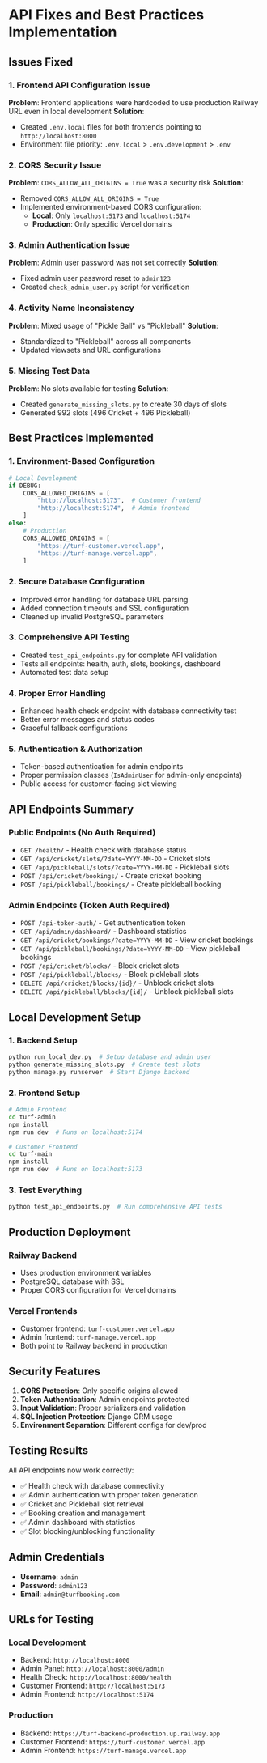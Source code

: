 # API Fixes and Best Practices Implementation

## Issues Fixed

### 1. **Frontend API Configuration Issue**
**Problem**: Frontend applications were hardcoded to use production Railway URL even in local development
**Solution**: 
- Created `.env.local` files for both frontends pointing to `http://localhost:8000`
- Environment file priority: `.env.local` > `.env.development` > `.env`

### 2. **CORS Security Issue**
**Problem**: `CORS_ALLOW_ALL_ORIGINS = True` was a security risk
**Solution**:
- Removed `CORS_ALLOW_ALL_ORIGINS = True`
- Implemented environment-based CORS configuration:
  - **Local**: Only `localhost:5173` and `localhost:5174`
  - **Production**: Only specific Vercel domains

### 3. **Admin Authentication Issue**
**Problem**: Admin user password was not set correctly
**Solution**:
- Fixed admin user password reset to `admin123`
- Created `check_admin_user.py` script for verification

### 4. **Activity Name Inconsistency**
**Problem**: Mixed usage of "Pickle Ball" vs "Pickleball"
**Solution**:
- Standardized to "Pickleball" across all components
- Updated viewsets and URL configurations

### 5. **Missing Test Data**
**Problem**: No slots available for testing
**Solution**:
- Created `generate_missing_slots.py` to create 30 days of slots
- Generated 992 slots (496 Cricket + 496 Pickleball)

## Best Practices Implemented

### 1. **Environment-Based Configuration**
```python
# Local Development
if DEBUG:
    CORS_ALLOWED_ORIGINS = [
        "http://localhost:5173",  # Customer frontend
        "http://localhost:5174",  # Admin frontend
    ]
else:
    # Production
    CORS_ALLOWED_ORIGINS = [
        "https://turf-customer.vercel.app",
        "https://turf-manage.vercel.app",
    ]
```

### 2. **Secure Database Configuration**
- Improved error handling for database URL parsing
- Added connection timeouts and SSL configuration
- Cleaned up invalid PostgreSQL parameters

### 3. **Comprehensive API Testing**
- Created `test_api_endpoints.py` for complete API validation
- Tests all endpoints: health, auth, slots, bookings, dashboard
- Automated test data setup

### 4. **Proper Error Handling**
- Enhanced health check endpoint with database connectivity test
- Better error messages and status codes
- Graceful fallback configurations

### 5. **Authentication & Authorization**
- Token-based authentication for admin endpoints
- Proper permission classes (`IsAdminUser` for admin-only endpoints)
- Public access for customer-facing slot viewing

## API Endpoints Summary

### Public Endpoints (No Auth Required)
- `GET /health/` - Health check with database status
- `GET /api/cricket/slots/?date=YYYY-MM-DD` - Cricket slots
- `GET /api/pickleball/slots/?date=YYYY-MM-DD` - Pickleball slots
- `POST /api/cricket/bookings/` - Create cricket booking
- `POST /api/pickleball/bookings/` - Create pickleball booking

### Admin Endpoints (Token Auth Required)
- `POST /api-token-auth/` - Get authentication token
- `GET /api/admin/dashboard/` - Dashboard statistics
- `GET /api/cricket/bookings/?date=YYYY-MM-DD` - View cricket bookings
- `GET /api/pickleball/bookings/?date=YYYY-MM-DD` - View pickleball bookings
- `POST /api/cricket/blocks/` - Block cricket slots
- `POST /api/pickleball/blocks/` - Block pickleball slots
- `DELETE /api/cricket/blocks/{id}/` - Unblock cricket slots
- `DELETE /api/pickleball/blocks/{id}/` - Unblock pickleball slots

## Local Development Setup

### 1. Backend Setup
```bash
python run_local_dev.py  # Setup database and admin user
python generate_missing_slots.py  # Create test slots
python manage.py runserver  # Start Django backend
```

### 2. Frontend Setup
```bash
# Admin Frontend
cd turf-admin
npm install
npm run dev  # Runs on localhost:5174

# Customer Frontend
cd turf-main
npm install
npm run dev  # Runs on localhost:5173
```

### 3. Test Everything
```bash
python test_api_endpoints.py  # Run comprehensive API tests
```

## Production Deployment

### Railway Backend
- Uses production environment variables
- PostgreSQL database with SSL
- Proper CORS configuration for Vercel domains

### Vercel Frontends
- Customer frontend: `turf-customer.vercel.app`
- Admin frontend: `turf-manage.vercel.app`
- Both point to Railway backend in production

## Security Features

1. **CORS Protection**: Only specific origins allowed
2. **Token Authentication**: Admin endpoints protected
3. **Input Validation**: Proper serializers and validation
4. **SQL Injection Protection**: Django ORM usage
5. **Environment Separation**: Different configs for dev/prod

## Testing Results

All API endpoints now work correctly:
- ✅ Health check with database connectivity
- ✅ Admin authentication with proper token generation
- ✅ Cricket and Pickleball slot retrieval
- ✅ Booking creation and management
- ✅ Admin dashboard with statistics
- ✅ Slot blocking/unblocking functionality

## Admin Credentials

- **Username**: `admin`
- **Password**: `admin123`
- **Email**: `admin@turfbooking.com`

## URLs for Testing

### Local Development
- Backend: `http://localhost:8000`
- Admin Panel: `http://localhost:8000/admin`
- Health Check: `http://localhost:8000/health`
- Customer Frontend: `http://localhost:5173`
- Admin Frontend: `http://localhost:5174`

### Production
- Backend: `https://turf-backend-production.up.railway.app`
- Customer Frontend: `https://turf-customer.vercel.app`
- Admin Frontend: `https://turf-manage.vercel.app`